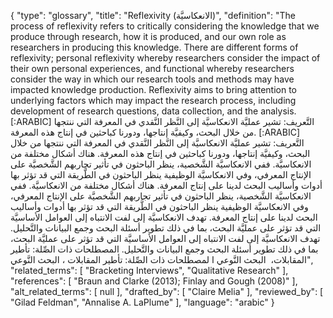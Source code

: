 {
    "type": "glossary",
    "title": "Reflexivity (الانعكاسيَّة)",
    "definition": "The process of reflexivity refers to critically considering the knowledge that we produce through research, how it is produced, and our own role as researchers in producing this knowledge. There are different forms of reflexivity; personal reflexivity whereby researchers consider the impact of their own personal experiences, and functional whereby researchers consider the way in which our research tools and methods may have impacted knowledge production. Reflexivity aims to bring attention to underlying factors which may impact the research process, including development of research questions, data collection, and the analysis. [:ARABIC] التَّعريف: تشير عمليَّة الانعكاسيَّة إلى النَّظر النَّقدي في المعرفة التي ننتجها من خلال البحث، وكيفيَّة إنتاجها، ودورنا كباحثين في إنتاج هذه المعرفة. [:ARABIC] التَّعريف: تشير عمليَّة الانعكاسيَّة إلى النَّظر النَّقدي في المعرفة التي ننتجها من خلال البحث، وكيفيَّة إنتاجها، ودورنا كباحثين في إنتاج هذه المعرفة. هناك أشكال مختلفة من الانعكاسيَّة. ففي الانعكاسيَّة الشَّخصية، ينظر الباحثون في تأثير تجاربهم الشَّخصيَّة على الإنتاج المعرفي، وفي الانعكاسيَّة الوظيفية ينظر الباحثون في الطَّريقة التي قد تؤثر بها أدوات وأساليب البحث لدينا على إنتاج المعرفة. هناك أشكال مختلفة من الانعكاسيَّة. ففي الانعكاسيَّة الشَّخصية، ينظر الباحثون في تأثير تجاربهم الشَّخصيَّة على الإنتاج المعرفي، وفي الانعكاسيَّة الوظيفية ينظر الباحثون في الطَّريقة التي قد تؤثر بها أدوات وأساليب البحث لدينا على إنتاج المعرفة. تهدف الانعكاسيَّة إلى لفت الانتباه إلى العوامل الأساسيَّة التي قد تؤثر على عمليَّة البحث، بما في ذلك تطوير أسئلة البحث وجمع البيانات والتَّحليل. تهدف الانعكاسيَّة إلى لفت الانتباه إلى العوامل الأساسيَّة التي قد تؤثر على عمليَّة البحث، بما في ذلك تطوير أسئلة البحث وجمع البيانات والتَّحليل. المصطلحات ذات الصِّلة: تأطير المقابلات،  البحث النَّوعي ا لمصطلحات ذات الصِّلة: تأطير المقابلات ، البحث النَّوعي",
    "related_terms": [
        "Bracketing Interviews",
        "Qualitative Research"
    ],
    "references": [
        "Braun and Clarke (2013); Finlay and Gough (2008)"
    ],
    "alt_related_terms": [
        null
    ],
    "drafted_by": [
        "Claire Melia"
    ],
    "reviewed_by": [
        "Gilad Feldman",
        "Annalise A. LaPlume"
    ],
    "language": "arabic"
}